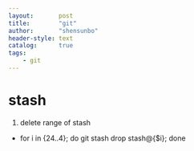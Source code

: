 ```yaml
---
layout:       post
title:        "git"
author:       "shensunbo"
header-style: text
catalog:      true
tags:
    - git
---
```


# stash
1. delete range of stash
* for i in {24..4}; do git stash drop stash@{$i}; done

